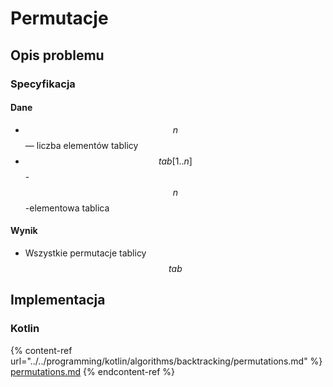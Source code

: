 # Permutacje

## Opis problemu

### Specyfikacja

#### Dane

* $$n$$ — liczba elementów tablicy
* $$tab[1..n]$$ - $$n$$-elementowa tablica 

#### Wynik

* Wszystkie permutacje tablicy $$tab$$

## Implementacja

### Kotlin

{% content-ref url="../../programming/kotlin/algorithms/backtracking/permutations.md" %}
[permutations.md](../../programming/kotlin/algorithms/backtracking/permutations.md)
{% endcontent-ref %}